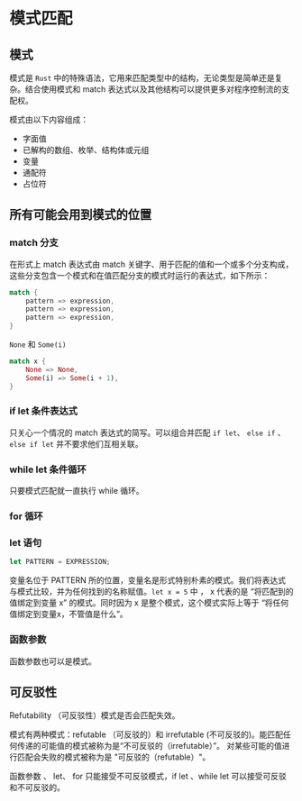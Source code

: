 # 模式匹配

## 模式

模式是 `Rust` 中的特殊语法，它用来匹配类型中的结构，无论类型是简单还是复杂。结合使用模式和 match 表达式以及其他结构可以提供更多对程序控制流的支配权。

模式由以下内容组成：

- 字面值
- 已解构的数组、枚举、结构体或元组
- 变量
- 通配符
- 占位符

## 所有可能会用到模式的位置

### match 分支

在形式上 match 表达式由 match 关键字、用于匹配的值和一个或多个分支构成，这些分支包含一个模式和在值匹配分支的模式时运行的表达式，如下所示：

```rust
match {
    pattern => expression,
    pattern => expression,
    pattern => expression,
}
```
`None` 和 `Some(i)` 
```rust
match x {
    None => None,
    Some(i) => Some(i + 1),
}
```

### if let 条件表达式

只关心一个情况的 match 表达式的简写。可以组合并匹配 `if let`、 `else if` 、`else if let` 并不要求他们互相关联。


### while let 条件循环

只要模式匹配就一直执行 while 循环。

### for 循环

### let 语句

```rust
let PATTERN = EXPRESSION;
```

变量名位于 PATTERN 所的位置，变量名是形式特别朴素的模式。我们将表达式与模式比较，并为任何找到的名称赋值。`let x = 5` 中 ，
x 代表的是 “将匹配到的值绑定到变量 x” 的模式。同时因为 x 是整个模式，这个模式实际上等于 “将任何值绑定到变量x，不管值是什么”。

### 函数参数

函数参数也可以是模式。


## 可反驳性

Refutability （可反驳性）模式是否会匹配失效。

模式有两种模式：refutable （可反驳的）和 irrefutable (不可反驳的)。能匹配任何传递的可能值的模式被称为是“不可反驳的（irrefutable）”。
对某些可能的值进行匹配会失败的模式被称为是 "可反驳的（refutable）"。

函数参数 、 let、 for 只能接受不可反驳模式，if let 、while let 可以接受可反驳和不可反驳的。